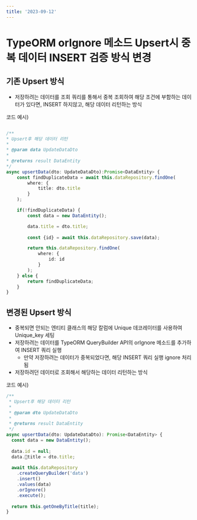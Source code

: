 ```yaml
---
title: '2023-09-12'
---
```

# TypeORM orIgnore 메소드 Upsert시 중복 데이터 INSERT 검증 방식 변경

## 기존 Upsert 방식
-  저장하려는 데이터를 조회 쿼리를 통해서 중복 조회하여 해당 조건에 부함하는 데이터가 있다면, INSERT 하지않고, 해당 데이터 리턴하는 방식

코드 예시)
```Typescript

/**
* Upsert후 해당 데이터 리턴
* 
* @param data UpdateDataDto
* 
* @returns result DataEntity
*/
async upsertData(dto: UpdateDataDto):Promise<DataEntity> {
	const findDuplicateData = await this.dataRepository.findOne(
		where: {
			title: dto.title
		}
	);

	if(!findDuplicateData) {
		const data = new DataEntity();

		data.title = dto.title;
		
		const {id} = await this.dataRepository.save(data);

		return this.dataRepository.findOne(
			where: {
				id: id
			}
		);
	} else {
		return findDuplicateData;
	}
}
```

## 변경된 Upsert 방식
- 중복되면 안되는 엔티티 클래스의 해당 칼럼에 Unique 데코레이터를 사용하여 Unique_key 세팅
- 저장하려는 데이터를 TypeORM QueryBuilder API의 orIgnore 메소드를 추가하여 INSERT 쿼리 실행
	- 만약 저장하려는 데이터가 중복되었다면, 해당 INSERT 쿼리 실행 ignore 처리됨
- 저장하려던 데이터로 조회해서 해당하는 데이터 리턴하는 방식

코드 예시)
```TypeScript
/**  
 * Upsert후 해당 데이터 리턴
 *  
 * @param dto UpdateDataDto  
 * 
 * @returns result DataEntity
 */
async upsertData(dto: UpdateDataDto): Promise<DataEntity> {  
  const data = new DataEntity();  
  
  data.id = null;  
  data.title = dto.title;  
  
  await this.dataRepository  
    .createQueryBuilder('data')  
    .insert()  
    .values(data)
    .orIgnore()  
    .execute();  
  
  return this.getOneByTitle(title);  
}
```